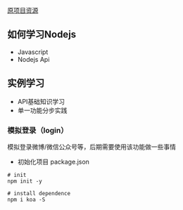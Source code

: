[原项目资源](old/README.md)

## 如何学习Nodejs
* Javascript
* Nodejs Api

## 实例学习
* API基础知识学习
* 单一功能分步实践

### 模拟登录（login）
模拟登录微博/微信公众号等，后期需要使用该功能做一些事情

* 初始化项目 package.json

```
# init
npm init -y

# install dependence
npm i koa -S
```
